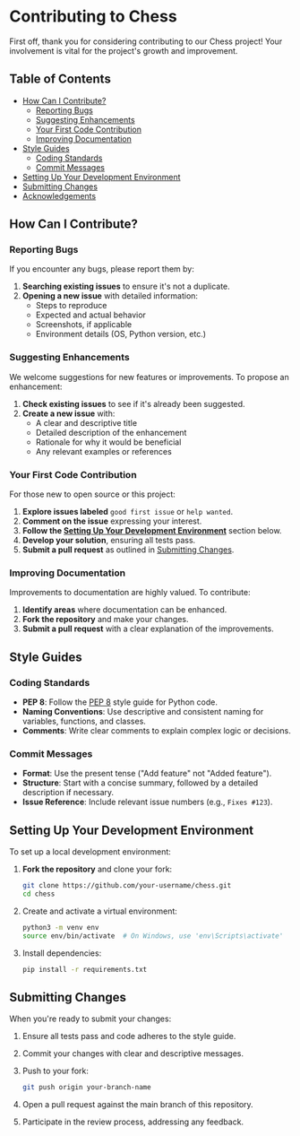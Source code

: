 # Contributing to Chess

First off, thank you for considering contributing to our Chess project! Your involvement is vital for the project's growth and improvement.

## Table of Contents

<!-- - [Code of Conduct](#code-of-conduct) -->
- [How Can I Contribute?](#how-can-i-contribute)
  - [Reporting Bugs](#reporting-bugs)
  - [Suggesting Enhancements](#suggesting-enhancements)
  - [Your First Code Contribution](#your-first-code-contribution)
  - [Improving Documentation](#improving-documentation)
- [Style Guides](#style-guides)
  - [Coding Standards](#coding-standards)
  - [Commit Messages](#commit-messages)
- [Setting Up Your Development Environment](#setting-up-your-development-environment)
- [Submitting Changes](#submitting-changes)
- [Acknowledgements](#acknowledgements)
<!-- 
## Code of Conduct

Please note that this project is governed by a [Code of Conduct](CODE_OF_CONDUCT.md). By participating, you agree to uphold this code. Instances of unacceptable behavior may be reported to [email@example.com]. -->

## How Can I Contribute?

### Reporting Bugs

If you encounter any bugs, please report them by:

1. **Searching existing issues** to ensure it's not a duplicate.
2. **Opening a new issue** with detailed information:
   - Steps to reproduce
   - Expected and actual behavior
   - Screenshots, if applicable
   - Environment details (OS, Python version, etc.)

### Suggesting Enhancements

We welcome suggestions for new features or improvements. To propose an enhancement:

1. **Check existing issues** to see if it's already been suggested.
2. **Create a new issue** with:
   - A clear and descriptive title
   - Detailed description of the enhancement
   - Rationale for why it would be beneficial
   - Any relevant examples or references

### Your First Code Contribution

For those new to open source or this project:

1. **Explore issues labeled** `good first issue` or `help wanted`.
2. **Comment on the issue** expressing your interest.
3. **Follow the [Setting Up Your Development Environment](#setting-up-your-development-environment)** section below.
4. **Develop your solution**, ensuring all tests pass.
5. **Submit a pull request** as outlined in [Submitting Changes](#submitting-changes).

### Improving Documentation

Improvements to documentation are highly valued. To contribute:

1. **Identify areas** where documentation can be enhanced.
2. **Fork the repository** and make your changes.
3. **Submit a pull request** with a clear explanation of the improvements.

## Style Guides

### Coding Standards

- **PEP 8**: Follow the [PEP 8](https://www.python.org/dev/peps/pep-0008/) style guide for Python code.
- **Naming Conventions**: Use descriptive and consistent naming for variables, functions, and classes.
- **Comments**: Write clear comments to explain complex logic or decisions.

### Commit Messages

- **Format**: Use the present tense ("Add feature" not "Added feature").
- **Structure**: Start with a concise summary, followed by a detailed description if necessary.
- **Issue Reference**: Include relevant issue numbers (e.g., `Fixes #123`).

## Setting Up Your Development Environment

To set up a local development environment:

1. **Fork the repository** and clone your fork:

   ```bash
   git clone https://github.com/your-username/chess.git
   cd chess
   ```

2. Create and activate a virtual environment:
    ```bash
    python3 -m venv env
    source env/bin/activate  # On Windows, use 'env\Scripts\activate'
    ```

3. Install dependencies: 
    ```bash
    pip install -r requirements.txt
    ```

## Submitting Changes

When you're ready to submit your changes:

1. Ensure all tests pass and code adheres to the style guide.

2. Commit your changes with clear and descriptive messages.

3. Push to your fork:
    ```bash
    git push origin your-branch-name
    ```
4. Open a pull request against the main branch of this repository.

5. Participate in the review process, addressing any feedback.
